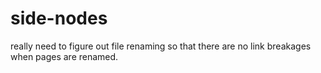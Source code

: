 # side-nodes

really need to figure out file renaming so that there are no link breakages when pages are renamed.